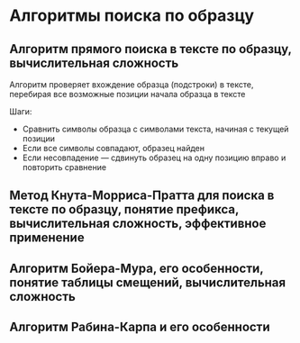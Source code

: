 # Алгоритмы поиска по образцу

## Алгоритм прямого поиска в тексте по образцу, вычислительная сложность
Алгоритм проверяет вхождение образца (подстроки) в тексте, перебирая все возможные позиции начала образца в тексте

Шаги:
* Сравнить символы образца с символами текста, начиная с текущей позиции
* Если все символы совпадают, образец найден
* Если несовпадение — сдвинуть образец на одну позицию вправо и повторить сравнение

## Метод Кнута-Морриса-Пратта для поиска в тексте по образцу, понятие префикса, вычислительная сложность, эффективное применение

## Алгоритм Бойера-Мура, его особенности, понятие таблицы смещений, вычислительная сложность

## Алгоритм Рабина-Карпа и его особенности